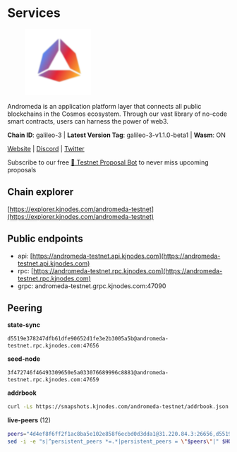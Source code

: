 # Services

<figure><img src="https://raw.githubusercontent.com/kj89/cosmos-images/main/logos/andromeda.png" width="150" alt=""><figcaption></figcaption></figure>

Andromeda is an application platform layer that connects all  public blockchains in the Cosmos ecosystem. Through our vast  library of no-code smart contracts, users can harness the power of web3.

**Chain ID**: galileo-3 | **Latest Version Tag**: galileo-3-v1.1.0-beta1 | **Wasm**: ON

[Website](https://www.andromedaprotocol.io) | [Discord](https://discord.gg/wzM3kSN3sE) | [Twitter](https://twitter.com/andromedaprot)



Subscribe to our free [🤖 Testnet Proposal Bot](https://t.me/kjnodes_testnet_proposal_bot) to never miss upcoming proposals


## Chain explorer
[https://explorer.kjnodes.com/andromeda-testnet](https://explorer.kjnodes.com/andromeda-testnet)

## Public endpoints

* api: [https://andromeda-testnet.api.kjnodes.com](https://andromeda-testnet.api.kjnodes.com)
* rpc: [https://andromeda-testnet.rpc.kjnodes.com](https://andromeda-testnet.rpc.kjnodes.com)
* grpc: andromeda-testnet.grpc.kjnodes.com:47090

## Peering

**state-sync**

```text
d5519e378247dfb61dfe90652d1fe3e2b3005a5b@andromeda-testnet.rpc.kjnodes.com:47656
```

**seed-node**

```text
3f472746f46493309650e5a033076689996c8881@andromeda-testnet.rpc.kjnodes.com:47659
```

**addrbook**
```bash
curl -Ls https://snapshots.kjnodes.com/andromeda-testnet/addrbook.json > $HOME/.andromedad/config/addrbook.json
```

**live-peers** (12)
```bash
peers="4d4ef8f6ff2f1ac8ba5e102e858f6ecbd0d3dda1@31.220.84.3:26656,d5519e378247dfb61dfe90652d1fe3e2b3005a5b@65.109.68.190:47656,0f966c78a7ac4722bd389f5c010efb8235ca8f73@65.108.227.112:14656,bd323d2c7ce260b831d20923d390e4a1623f32c4@213.239.215.195:20095,7ac17e470c16814be55aa02a1611b23a3fba3097@75.119.141.16:26656,20248068f368f5d1eda74646d2bfd1fcdaffb3e1@89.58.59.75:60656,cc1c2cd585792d81a041e9098e36814dc8d1e6ae@213.239.207.165:28756,29a9c5bfb54343d25c89d7119fade8b18201c503@209.34.206.32:26656,91fde61878d704917f882694b271b67a38865ddc@149.102.142.94:26656,a583f951655a3c9934944d332bb4f6cf7416a3b7@94.131.108.126:26656,086dd26d09ee6ff66307555cb9a25e0df76f377f@65.108.199.206:30656,3d25f45062b5f3f49a87d38300ca0f657a9c853f@84.252.159.238:02656"
sed -i -e "s|^persistent_peers *=.*|persistent_peers = \"$peers\"|" $HOME/.andromedad/config/config.toml
```
